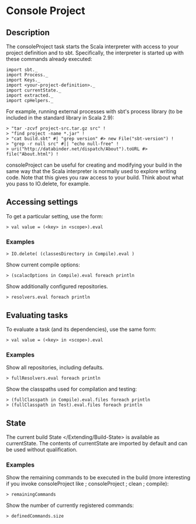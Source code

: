Console Project
===============

Description
-----------

The consoleProject task starts the Scala interpreter with access to your
project definition and to sbt. Specifically, the interpreter is started
up with these commands already executed:

    import sbt._
    import Process._
    import Keys._
    import <your-project-definition>._
    import currentState._
    import extracted._
    import cpHelpers._

For example, running external processes with sbt's process library (to
be included in the standard library in Scala 2.9):

``` {.sourceCode .console}
> "tar -zcvf project-src.tar.gz src" !
> "find project -name *.jar" !
> "cat build.sbt" #| "grep version" #> new File("sbt-version") !
> "grep -r null src" #|| "echo null-free" !
> uri("http://databinder.net/dispatch/About").toURL #> file("About.html") !
```

consoleProject can be useful for creating and modifying your build in
the same way that the Scala interpreter is normally used to explore
writing code. Note that this gives you raw access to your build. Think
about what you pass to IO.delete, for example.

Accessing settings
------------------

To get a particular setting, use the form:

``` {.sourceCode .scala}
> val value = (<key> in <scope>).eval
```

### Examples

``` {.sourceCode .scala}
> IO.delete( (classesDirectory in Compile).eval )
```

Show current compile options:

``` {.sourceCode .scala}
> (scalacOptions in Compile).eval foreach println
```

Show additionally configured repositories.

``` {.sourceCode .scala}
> resolvers.eval foreach println
```

Evaluating tasks
----------------

To evaluate a task (and its dependencies), use the same form:

``` {.sourceCode .scala}
> val value = (<key> in <scope>).eval
```

### Examples

Show all repositories, including defaults.

``` {.sourceCode .scala}
> fullResolvers.eval foreach println
```

Show the classpaths used for compilation and testing:

``` {.sourceCode .scala}
> (fullClasspath in Compile).eval.files foreach println
> (fullClasspath in Test).eval.files foreach println
```

State
-----

The current build State \</Extending/Build-State\> is available as
currentState. The contents of currentState are imported by default and
can be used without qualification.

### Examples

Show the remaining commands to be executed in the build (more
interesting if you invoke consoleProject like
; consoleProject ; clean ; compile):

``` {.sourceCode .scala}
> remainingCommands
```

Show the number of currently registered commands:

``` {.sourceCode .scala}
> definedCommands.size
```
